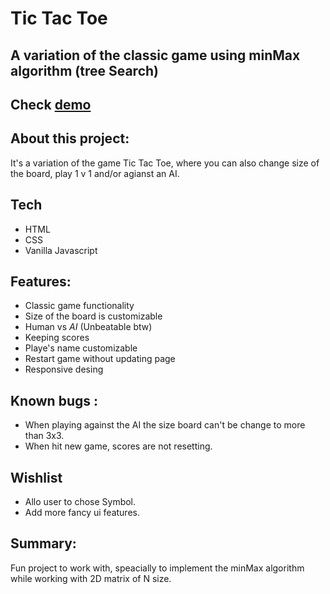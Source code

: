 # Tic Tac Toe  
##  A variation of the classic game using minMax algorithm (tree Search)

## Check [demo](https://jesus-fhz.github.io/tic-tac-toe/) 

## About this project:
It's a variation of the game Tic Tac Toe, where you can also change size of the board, play 1 v 1 and/or agianst an AI.

## Tech

- HTML
- CSS
- Vanilla Javascript

## Features:
- Classic game functionality
- Size of the board is customizable
- Human vs *AI* (Unbeatable btw)
- Keeping scores
- Playe's name customizable
- Restart game without updating page
- Responsive desing


## Known bugs :
- When playing against the AI the size board can't be change to more than 3x3.
- When hit new game, scores are not resetting.


## Wishlist
- Allo user to chose Symbol.
- Add more fancy ui features. 


## Summary:
Fun project to work with, speacially to implement the minMax algorithm while working with 2D matrix of N size. 